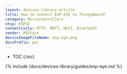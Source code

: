```yaml
---
layout: devices-library-article
title: How to connect ESP-EYE to ThingsBoard?
category: Microcontrollers
chip: ESP32
connectivity: HTTP, MQTT, WIFI, Bluetooth
vendor: M5Stack
deviceImageFileName: esp-eye.png
docsPrefix: pe/
---
```


* TOC
{:toc}

{% include /docs/devices-library/guides/esp-eye.md %}
